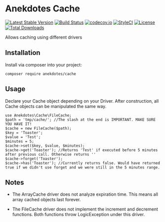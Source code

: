 # Anekdotes Cache

[![Latest Stable Version](https://poser.pugx.org/anekdotes/cache/v/stable)](https://packagist.org/packages/anekdotes/cache)
[![Build Status](https://travis-ci.org/anekdotes/cache.svg)](https://travis-ci.org/anekdotes/cache)
[![codecov.io](https://codecov.io/github/anekdotes/cache/coverage.svg?branch=master)](https://codecov.io/github/anekdotes/cache?branch=master)
[![StyleCI](https://styleci.io/repos/58052897/shield?style=flat)](https://styleci.io/repos/58052897)
[![License](https://poser.pugx.org/anekdotes/cache/license)](https://packagist.org/packages/anekdotes/cache)
[![Total Downloads](https://poser.pugx.org/anekdotes/cache/downloads)](https://packagist.org/packages/anekdotes/cache)

Allows caching using different drivers

## Installation

Install via composer into your project:

    composer require anekdotes/cache

## Usage

Declare your Cache object depending on your Driver. After construction, all Cache objects can be manipulated the same way.

    use Anekdotes\Cache\FileCache;
    $path = 'tmp/cache/'; //The slash at the end is IMPORTANT. MAKE SURE YOU HAVE IT!
    $cache = new FileCache($path);
    $key = 'Toaster';
    $value = 'Test';
    $minutes = 5;
    $cache->set($key, $value, $minutes);
    $cache->get('Toaster'); //Returns 'Test' if executed before 5 minutes after previous call. Otherwise returns ''
    $cache->forget('Toaster');
    $cache->has('Toaster'); //Currently returns false. Would have returned true if we didn't use forget and we were still in the 5 minutes range.

## Notes

* The ArrayCache driver does not analyze expiration time. This means all array cached objects last forever.

* The FileCache driver does not implement the increment and decrement functions. Both functions throw LogicException under this driver.
